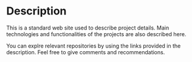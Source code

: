 # Description

This is a standard web site used to describe project details.
Main technologies and functionalities of the projects are also described here.

You can explre relevant repositories by using the links provided in the description.
Feel free to give comments and recommendations.


